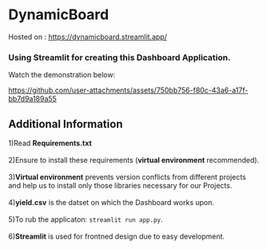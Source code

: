 
# DynamicBoard
Hosted on : https://dynamicboard.streamlit.app/

### Using Streamlit for creating this Dashboard Application.
Watch the demonstration below:

https://github.com/user-attachments/assets/750bb756-f80c-43a6-a17f-bb7d9a189a55

## Additional Information

1)Read <b>Requirements.txt</b> <br><br>
2)Ensure to install these requirements (<b>virtual environment</b> recommended).<br><br>
3)<b>Virtual environment</b> prevents version conflicts from different projects and help us to install only those libraries necessary for our Projects.<br><br>
4)<b>yield.csv</b> is the datset on which the Dashboard works upon.<br><br>
5)To rub the applicaton: `streamlit run app.py`.<br><br>
6)<b>Streamlit</b> is used for frontned design due to easy development.

